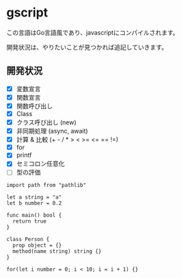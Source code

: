 # gscript

この言語はGo言語風であり、javascriptにコンパイルされます。

開発状況は、やりたいことが見つかれば追記していきます。

## 開発状況
- [x] 変数宣言
- [x] 関数宣言
- [x] 関数呼び出し
- [x] Class
- [x] クラス呼び出し (new)
- [x] 非同期処理 (async, await)
- [x] 計算 & 比較 (+ - / * > < >= <= == !=)
- [x] for
- [x] printf
- [x] セミコロン任意化
- [ ] 型の評価

```main.gos
import path from "pathlib"

let a string = "a"
let b number = 0.2

func main() bool {
  return true
}

class Person {
  prop object = {}
  method(name string) string {}
}

for(let i number = 0; i < 10; i = i + 1) {}
```
